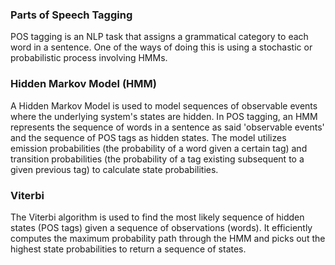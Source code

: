 <h3> Parts of Speech Tagging </h3>
POS tagging is an NLP task that assigns a grammatical category to each word in a sentence. One of the ways of doing this is using a stochastic or probabilistic process involving HMMs.

<h3> Hidden Markov Model (HMM) </h3>
A Hidden Markov Model is used to model sequences of observable events where the underlying system's states are hidden. In POS tagging, an HMM represents the sequence of words in a sentence as said 'observable events' and the sequence of POS tags as hidden states. The model utilizes emission probabilities (the probability of a word given a certain tag) and transition probabilities (the probability of a tag existing subsequent to a given previous tag) to calculate state probabilities.

<h3> Viterbi </h3>
The Viterbi algorithm is used to find the most likely sequence of hidden states (POS tags) given a sequence of observations (words). It efficiently computes the maximum probability path through the HMM and picks out the highest state probabilities to return a sequence of states.
